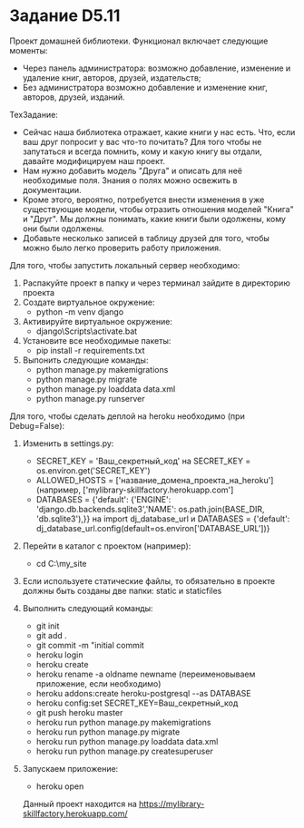 # Задание D5.11

   Проект домашней библиотеки. Функционал включает следующие моменты:

  - Через панель администратора: возможно добавление, изменение и удаление книг, авторов, друзей, издательств;
  - Без администратора возможно добавление и изменение книг, авторов, друзей, изданий.

   ТехЗадание:
  - Сейчас наша библиотека отражает, какие книги у нас есть. Что, если ваш друг попросит у вас что-то почитать? Для того чтобы не запутаться и всегда помнить, кому и какую книгу вы отдали, давайте модифицируем наш проект.
  - Нам нужно добавить модель "Друга" и описать для неё необходимые поля. Знания о полях можно освежить в документации.
  - Кроме этого, вероятно, потребуется внести изменения в уже существующие модели, чтобы отразить отношения моделей "Книга" и "Друг". Мы должны понимать, какие книги были одолжены, кому они были одолжены.
  - Добавьте несколько записей в таблицу друзей для того, чтобы можно было легко проверить работу приложения.

Для того, чтобы запустить локальный сервер необходимо:
1) Распакуйте проект в папку и через терминал зайдите в директорию проекта
2) Создате виртуальное окружение:
   - python -m venv django
3) Активируйте виртуальное окружение:
   - django\Scripts\activate.bat
4) Установите все необходимые пакеты:
   - pip install -r requirements.txt
5) Выпонить следующие команды:
   - python manage.py makemigrations
   - python manage.py migrate
   - python manage.py loaddata data.xml
   - python manage.py runserver

Для того, чтобы сделать деплой на heroku необходимо (при Debug=False):
1) Изменить в settings.py:
   - SECRET_KEY = 'Ваш_секретный_код' на SECRET_KEY = os.environ.get('SECRET_KEY')
   - ALLOWED_HOSTS = ['название_домена_проекта_на_heroku'] (например, ['mylibrary-skillfactory.herokuapp.com']
   - DATABASES = {'default': {'ENGINE': 'django.db.backends.sqlite3','NAME': os.path.join(BASE_DIR, 'db.sqlite3'),}} на import dj_database_url и DATABASES = {'default': dj_database_url.config(default=os.environ['DATABASE_URL'])}
2) Перейти в каталог с проектом (например):
   - cd C:\my_site
3) Если используете статические файлы, то обязательно в проекте должны быть созданы две папки: static и staticfiles
4) Выполнить следующий команды:
   - git init
   - git add .
   - git commit -m "initial commit
   - heroku login
   - heroku create
   - heroku rename -a oldname newname (переименовываем приложение, если необходимо)
   - heroku addons:create heroku-postgresql --as DATABASE
   - heroku config:set SECRET_KEY=Ваш_секретный_код
   - git push heroku master
   - heroku run python manage.py makemigrations
   - heroku run python manage.py migrate
   - heroku run python manage.py loaddata data.xml
   - heroku run python manage.py createsuperuser
5) Запускаем приложение:
   - heroku open

   Данный проект находится на https://mylibrary-skillfactory.herokuapp.com/
